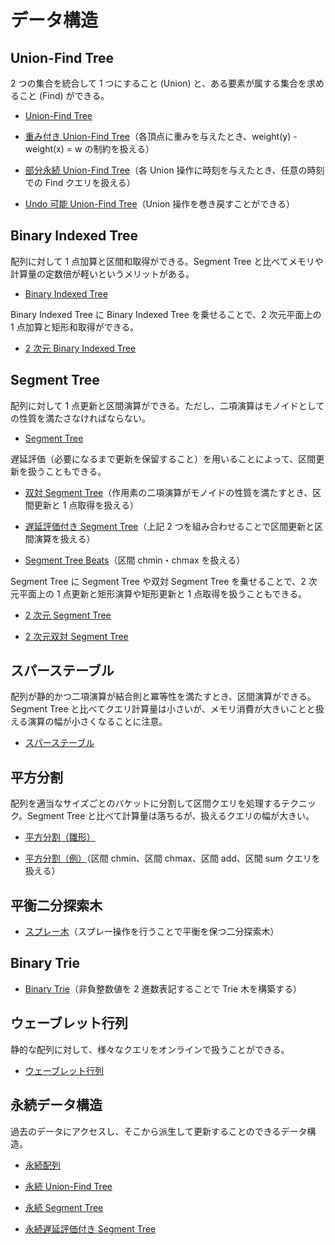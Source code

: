 # データ構造

## Union-Find Tree

2 つの集合を統合して 1 つにすること (Union) と、ある要素が属する集合を求めること (Find) ができる。

- [Union-Find Tree](Union_Find_Tree.hpp)

- [重み付き Union-Find Tree](Weighted_Union_Find_Tree.hpp)（各頂点に重みを与えたとき、weight(y) - weight(x) = w の制約を扱える）

- [部分永続 Union-Find Tree](Partitially_Persistent_Union_Find_Tree.hpp)（各 Union 操作に時刻を与えたとき、任意の時刻での Find クエリを扱える）

- [Undo 可能 Union-Find Tree](Undo_Union_Find_Tree.hpp)（Union 操作を巻き戻すことができる）

## Binary Indexed Tree

配列に対して 1 点加算と区間和取得ができる。Segment Tree と比べてメモリや計算量の定数倍が軽いというメリットがある。

- [Binary Indexed Tree](Binary_Indexed_Tree.hpp)

Binary Indexed Tree に Binary Indexed Tree を乗せることで、2 次元平面上の 1 点加算と矩形和取得ができる。

- [2 次元 Binary Indexed Tree](Binary_Indexed_Tree_2D.hpp)

## Segment Tree

配列に対して 1 点更新と区間演算ができる。ただし、二項演算はモノイドとしての性質を満たさなければならない。

- [Segment Tree](Segment_Tree.hpp)

遅延評価（必要になるまで更新を保留すること）を用いることによって、区間更新を扱うこともできる。

- [双対 Segment Tree](Dual_Segment_Tree.hpp)（作用素の二項演算がモノイドの性質を満たすとき、区間更新と 1 点取得を扱える）

- [遅延評価付き Segment Tree](Lazy_Segment_Tree.hpp)（上記 2 つを組み合わせることで区間更新と区間演算を扱える）

- [Segment Tree Beats](Segment_Tree_Beats.hpp)（区間 chmin・chmax を扱える）

Segment Tree に Segment Tree や双対 Segment Tree を乗せることで、2 次元平面上の 1 点更新と矩形演算や矩形更新と 1 点取得を扱うこともできる。

- [2 次元 Segment Tree](Segment_Tree_2D.hpp)

- [2 次元双対 Segment Tree](Dual_Segment_Tree_2D.hpp)

## スパーステーブル

配列が静的かつ二項演算が結合則と冪等性を満たすとき、区間演算ができる。Segment Tree と比べてクエリ計算量は小さいが、メモリ消費が大きいことと扱える演算の幅が小さくなることに注意。

- [スパーステーブル](Sparse_Table.hpp)

## 平方分割

配列を適当なサイズごとのバケットに分割して区間クエリを処理するテクニック。Segment Tree と比べて計算量は落ちるが、扱えるクエリの幅が大きい。

- [平方分割（雛形）](Sqrt_Decomposition_Template.hpp)

- [平方分割（例）](Sqrt_Decomposition_Example.hpp)（区間 chmin、区間 chmax、区間 add、区間 sum クエリを扱える）

## 平衡二分探索木

- [スプレー木](Splay_Tree.hpp)（スプレー操作を行うことで平衡を保つ二分探索木）

## Binary Trie

- [Binary Trie](Binary_Trie.hpp)（非負整数値を 2 進数表記することで Trie 木を構築する）

## ウェーブレット行列

静的な配列に対して、様々なクエリをオンラインで扱うことができる。

- [ウェーブレット行列](Wavelet_Matrix.hpp)

## 永続データ構造

過去のデータにアクセスし、そこから派生して更新することのできるデータ構造。

- [永続配列](Persistent_Array.hpp)

- [永続 Union-Find Tree](Persistent_Union_Find_Tree.hpp)

- [永続 Segment Tree](Persistent_Segment_Tree.hpp)

- [永続遅延評価付き Segment Tree](Persistent_Lazy_Segment_Tree.hpp)

